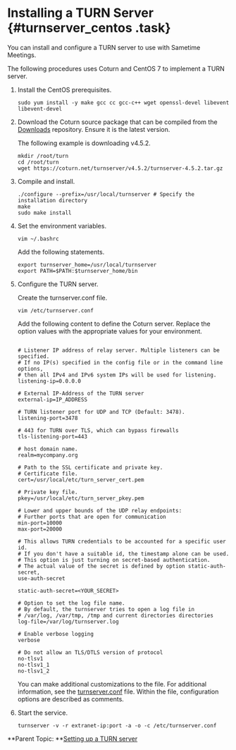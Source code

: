 # Installing a TURN Server {#turnserver_centos .task}

You can install and configure a TURN server to use with Sametime Meetings.

The following procedures uses Coturn and CentOS 7 to implement a TURN server.

1.  Install the CentOS prerequisites.

    ```
    sudo yum install -y make gcc cc gcc-c++ wget openssl-devel libevent libevent-devel
    
    ```

2.  Download the Coturn source package that can be compiled from the [Downloads](https://github.com/coturn/coturn/wiki/Downloads) repository. Ensure it is the latest version.

    The following example is downloading v4.5.2.

    ```
    mkdir /root/turn
    cd /root/turn
    wget https://coturn.net/turnserver/v4.5.2/turnserver-4.5.2.tar.gz
    
    ```

3.  Compile and install.

    ```
    ./configure --prefix=/usr/local/turnserver # Specify the installation directory
    make
    sudo make install
    
    ```

4.  Set the environment variables.

    ```
    vim ~/.bashrc
    
    ```

    Add the following statements.

    ```
    export turnserver_home=/usr/local/turnserver
    export PATH=$PATH:$turnserver_home/bin
    
    ```

5.  Configure the TURN server.

    Create the turnserver.conf file.

    ```
    vim /etc/turnserver.conf
    
    ```

    Add the following content to define the Coturn server. Replace the option values with the appropriate values for your environment.

    ```
    
    # Listener IP address of relay server. Multiple listeners can be specified.
    # If no IP(s) specified in the config file or in the command line options,
    # then all IPv4 and IPv6 system IPs will be used for listening.
    listening-ip=0.0.0.0
    
    # External IP-Address of the TURN server
    external-ip=IP_ADDRESS
    
    # TURN listener port for UDP and TCP (Default: 3478).
    listening-port=3478
    
    # 443 for TURN over TLS, which can bypass firewalls
    tls-listening-port=443
    
    # host domain name.
    realm=mycompany.org
    
    # Path to the SSL certificate and private key.
    # Certificate file.
    cert=/usr/local/etc/turn_server_cert.pem
    
    # Private key file.
    pkey=/usr/local/etc/turn_server_pkey.pem
    
    # Lower and upper bounds of the UDP relay endpoints:
    # Further ports that are open for communication
    min-port=10000
    max-port=20000
    
    # This allows TURN credentials to be accounted for a specific user id.
    # If you don't have a suitable id, the timestamp alone can be used.
    # This option is just turning on secret-based authentication.
    # The actual value of the secret is defined by option static-auth-secret,
    use-auth-secret
    
    static-auth-secret=<YOUR_SECRET>
    
    # Option to set the log file name.
    # By default, the turnserver tries to open a log file in
    # /var/log, /var/tmp, /tmp and current directories directories
    log-file=/var/log/turnserver.log
    
    # Enable verbose logging
    verbose
    
    # Do not allow an TLS/DTLS version of protocol
    no-tlsv1
    no-tlsv1_1
    no-tlsv1_2
    
    ```

    You can make additional customizations to the file. For additional information, see the [turnserver.conf](https://github.com/coturn/coturn/blob/master/examples/etc/turnserver.conf) file. Within the file, configuration options are described as comments.

6.  Start the service.

    ```
    turnserver -v -r extranet-ip:port -a -o -c /etc/turnserver.conf
    
    ```


**Parent Topic:  **[Setting up a TURN server](turnserver_intro.md)


